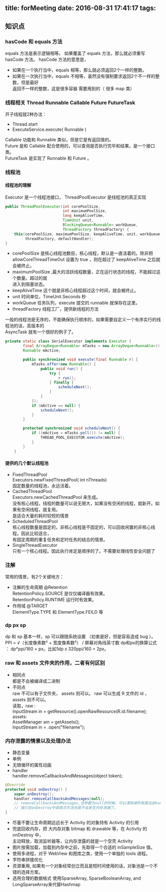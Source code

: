 title: forMeeting
date: 2016-08-31 17:41:17
tags:
---

## 知识点

###  hasCode 和 equals 方法
equals 方法是表示逻辑相等。
如果覆盖了 equals 方法，那么就必须重写 hasCode 方法。
hasCode 方法的意思是，  
+ 如果在一个执行当中，equals 相等，那么就必须返回2个一样的整数。  
+ 如果在一次执行当中，equals 不相等，虽然没有强制要求返回2个不一样的整数，但是最好  
返回不一样的整数，这是很多容器 需要用到的（ 很多 map 类）

### 线程相关 Thread Runnable  Callable  Future  FutureTask
开子线程就2种办法：  
+ Thread.start  
+ ExecuteService.execute( Runnable )


Callable  功能和 Runnable 类似，但是它是有返回值的。  
Future 是和 Callable 配合使用的，可以查询是否执行完毕和结果。是一个接口类。  
FutureTask 是实现了 Runnable 和 Future 。

### 线程池
#### 线程池的理解
Executor 是一个线程池接口， ThreadPoolExecutor 是线程池的真正实现  

```java
public ThreadPoolExecutor(int corePoolSize,
                          int maximumPoolSize,
                          long keepAliveTime,
                          TimeUnit unit,
                          BlockingQueue<Runnable> workQueue,
                          ThreadFactory threadFactory) {
    this(corePoolSize, maximumPoolSize, keepAliveTime, unit, workQueue,
         threadFactory, defaultHandler);
}
```

+ corePoolSize 是核心线程池数目，核心线程，默认是一直活着的。除非把  
 allowCoreThreadTimeOut 设置为 true ，则在超过了 keepAliveTime 之后就会被终止。  
+ maximumPoolSize ,最大的活跃线程数量，正在运行状态的线程，不能超过这个数量。超过的就  
进入到阻塞状态。
+ keepAliveTime 这个就是非核心线程超过这个时间，就会被终止。
+ unit 时间单位，TimeUnit.Seconds 秒
+ workQueue 任务队列，execute 提交的 runnable 就保存在这里。
+ threadFactory 线程工厂，提供新线程的方法


一般的线程池是无序的，不能确保执行顺序的，如果需要自定义一个有序实行的线程池的话，高版本的  
AsyncTask 就有一个很好的例子了。

```java
private static class SerialExecutor implements Executor {
        final ArrayDeque<Runnable> mTasks = new ArrayDeque<Runnable>();
        Runnable mActive;

        public synchronized void execute(final Runnable r) {
            mTasks.offer(new Runnable() {
                public void run() {
                    try {
                        r.run();
                    } finally {
                        scheduleNext();
                    }
                }
            });
            if (mActive == null) {
                scheduleNext();
            }
        }

        protected synchronized void scheduleNext() {
            if ((mActive = mTasks.poll()) != null) {
                THREAD_POOL_EXECUTOR.execute(mActive);
            }
        }
    }
```

####  提供的几个默认线程池
+ FixedThreadPool  
Executors.newFixedThreadPool( int nThreads)  
固定数量的线程池，永远活着。
+ CachedThreadPool  
Executors.newCachedThreadPool 来生成。  
没有核心线程，线程的数量可以说无限大，如果没有空闲的线程，就新开。如果有空闲线程，就复用。  
是适合大量的耗时较短的情景
+ ScheduledThreadPool  
核心线程数量是固定的，非核心线程是不固定的，可以回收闲置的非核心线程。因此比较适合，  
有固定周期的重复任务和定时任务的结合的情景。
+ SingleThreadExecutor  
只有一个核心线程。因此执行肯定是顺序的了。不需要处理线性安全问题了

### 注解
常用的情景，有2个关键地方：  
+ 注解的生命周期 @Retention  
RetentionPolicy.SOURCE 是仅仅编译器有效果。  
RetentionPolicy.RUNTIME 运行时有效果。
+ 作用域 @TARGET  
ElementType.TYPE 和 ElementType.FEILD 等  

### dp px sp
dp 和 sp 基本一样，sp 可以跟随系统设置 （初衷是好，但是容易造成 bug ）。  
PPI = √（长度像素数² + 宽度像素数²） / 屏幕对角线英寸数
dp和px的换算公式 ：
dp*ppi/160 = px。比如1dp x 320ppi/160 = 2px。


### raw 和 assets 文件夹的作用，二者有何区别
+ 相同点  
都是不会被编译成二进制
+ 不同点  
raw 不可以有子文件夹， assets 则可以。 raw 可以生成 R 文件的 id ，assets 则不可以。  
读取，raw :  
InputStream in = getResource().openRawResource(R.id.filename);  
assets:  
AssetManager am = getAssets();  
InputStream in = .open("filename");

### 内存泄露的情景以及处理办法
+ 静态变量
+ 单例
+ 无限循环的属性动画
+ handler  
handler.removeCallbacksAndMessages(object token);

```java
@Override
protected void onDestroy() {
    super.onDestroy();
    handler.removeCallbacksAndMessages(null);
    // removeCallbacksAndMessages,当参数为null的时候，可以清除掉所有跟当前handler相关的Runnable和Message。
    // 我们在onDestroy中调用次方法也就不会发生内存泄漏了。
}

```

+ 尽量不要让生命周期远远长于 Activity 的对象持有 Activity 的引用
+ 兜底回收内存，把 大内存对象 bitmap 和 drawable 等，在 Activity 的 onDestroy 中，  
主动释放，取消监听器等，让内存泄露的就是一个空壳 Activity
+ 图片按需加载，加载到内存中之前，先取得一个合适的 inSampleSize 值。
+ 使用多进程，对于 WebView 和图库之类，使用一个单独的 tools 进程。
+ 字符串拼接优化
+ 资源重用, 如果有一个对象经常创立而且是短时间使用的话，对象池是一个不错的选择方案。
+ 选用合理的数据格式 使用SparseArray, SparseBooleanArray, and  
LongSparseArray来代替Hashmap
